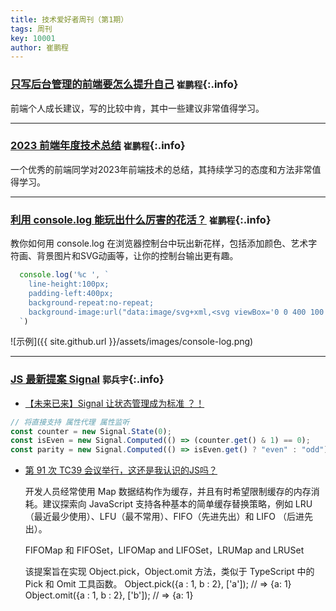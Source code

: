 ```yaml
---
title: 技术爱好者周刊（第1期）
tags: 周刊
key: 10001
author: 崔鹏程
---
```



### [只写后台管理的前端要怎么提升自己](https://juejin.cn/post/7360528073631318027)  `崔鹏程`{:.info}
前端个人成长建议，写的比较中肯，其中一些建议非常值得学习。

***

### [2023 前端年度技术总结](https://juejin.cn/post/7318561797451939881)  `崔鹏程`{:.info}
一个优秀的前端同学对2023年前端技术的总结，其持续学习的态度和方法非常值得学习。

***

### [利用 console.log 能玩出什么厉害的花活？](https://juejin.cn/post/7345105687453581351)  `崔鹏程`{:.info}
教你如何用 console.log 在浏览器控制台中玩出新花样，包括添加颜色、艺术字符画、背景图片和SVG动画等，让你的控制台输出更有趣。
```js
  console.log('%c ', `
    line-height:100px;
    padding-left:400px;
    background-repeat:no-repeat;
    background-image:url("data:image/svg+xml,<svg viewBox='0 0 400 100' xmlns='http://www.w3.org/2000/svg'><style>path{stroke-dasharray: 400;animation: dash 10s linear;}@keyframes dash {to {stroke-dashoffset: 2000;}}</style><path d='M 0 50 Q 50 100 100 50 T 200 50 T 300 50 T 400 50 T 500 50' stroke='black' fill='transparent' stroke-width='10'></path></svg>")
  `)
```
![示例]({{ site.github.url }}/assets/images/console-log.png)


***

### [JS 最新提案 Signal](https://github.com/tc39/proposal-signals) `郭兵宇`{:.info}
- [【未来已来】Signal 让状态管理成为标准 ？！](https://segmentfault.com/a/1190000044824041)
```js
// 将直接支持 属性代理 属性监听
const counter = new Signal.State(0);
const isEven = new Signal.Computed(() => (counter.get() & 1) == 0);
const parity = new Signal.Computed(() => isEven.get() ? "even" : "odd");
```
- [第 91 次 TC39 会议举行，这还是我认识的JS吗？](https://developer.aliyun.com/article/1411279)

  开发人员经常使用 Map 数据结构作为缓存，并且有时希望限制缓存的内存消耗。建议探索向 JavaScript  支持各种基本的简单缓存替换策略，例如 LRU（最近最少使用）、LFU（最不常用）、FIFO（先进先出）和 LIFO （后进先出）。

  FIFOMap 和 FIFOSet，LIFOMap and LIFOSet，LRUMap and LRUSet

  该提案旨在实现 Object.pick，Object.omit 方法，类似于 TypeScript 中的 Pick 和 Omit 工具函数。
  Object.pick({a : 1, b : 2}, ['a']); // => {a: 1}
  Object.omit({a : 1, b : 2}, ['b']); // => {a: 1}

